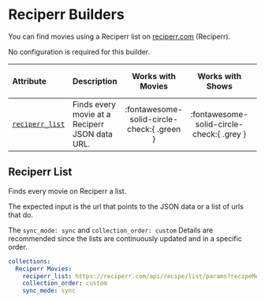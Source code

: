 # Reciperr Builders

You can find movies using a Reciperr list on [reciperr.com](https://reciperr.com/) (Reciperr). 

No configuration is required for this builder.

| Attribute                         | Description                                    | Works with Movies | Works with Shows | Works with Playlists and Custom Sort |
|:----------------------------------|:-----------------------------------------------|:-----------------:|:----------------:|:------------------------------------:|
| [`reciperr_list`](#reciperr-list) | Finds every movie at a Reciperr JSON data URL. |      :fontawesome-solid-circle-check:{ .green }      |     :fontawesome-solid-circle-check:{ .grey }     |               :fontawesome-solid-circle-check:{ .green }                |

## Reciperr List

Finds every movie on Reciperr a list.

The expected input is the url that points to the JSON data or a list of urls that do.

The `sync_mode: sync` and `collection_order: custom` Details are recommended since the lists are continuously updated and in a specific order. 

```yaml
collections:
  Reciperr Movies:
    reciperr_list: https://reciperr.com/api/recipe/list/params?recipeMetadataId=62354f0e89a919001d650fa3
    collection_order: custom
    sync_mode: sync
```
